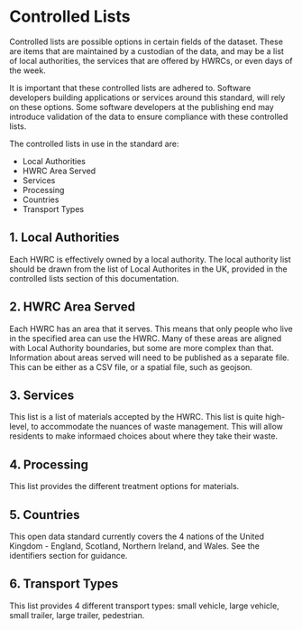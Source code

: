 # Controlled Lists

Controlled lists are possible options in certain fields of the dataset. These are items that are maintained by a custodian of the data, and may be a list of local authorities, the services that are offered by HWRCs, or even days of the week.

It is important that these controlled lists are adhered to. Software developers building applications or services around this standard, will rely on these options. Some software developers at the publishing end may introduce validation of the data to ensure compliance with these controlled lists. 

The controlled lists in use in the standard are:

* Local Authorities
* HWRC Area Served
* Services
* Processing
* Countries
* Transport Types

## 1. Local Authorities

Each HWRC is effectively owned by a local authority. The local authority list should be drawn from the list of Local Authorites in the UK, provided in the controlled lists section of this documentation.


## 2. HWRC Area Served

Each HWRC has an area that it serves. This means that only people who live in the specified area can use the HWRC. Many of these areas are aligned with Local Authority boundaries, but some are more complex than that. Information about areas served will need to be published as a separate file. This can be either as a CSV file, or a spatial file, such as geojson.

## 3. Services

This list is a list of materials accepted by the HWRC. This list is quite high-level, to accommodate the nuances of waste management. This will allow residents to make informaed choices about where they take their waste.

## 4. Processing

This list provides the different treatment options for materials.

## 5. Countries

This open data standard currently covers the 4 nations of the United Kingdom - England, Scotland, Northern Ireland, and Wales. See the identifiers section for guidance.

## 6. Transport Types

This list provides 4 different transport types: small vehicle, large vehicle, small trailer, large trailer, pedestrian.


